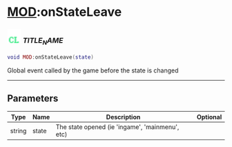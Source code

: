 # [MOD](../mod/README.md):onStateLeave

### <img src="../../.gitbook/assets/client.png" width="32" height="32" /> $TITLE_NAME$

```lua
void MOD:onStateLeave(state)
```

Global event called by the game before the state is changed<br>

-----------------
## Parameters

| Type   | Name | Description | Optional |
| ------ | ---- | ----------- | -------: |
| string | state | The state opened (ie 'ingame', 'mainmenu', etc) |  |
